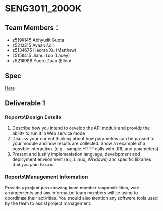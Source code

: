 # SENG3011_200OK
## Team Members：
- z5196145  Abhyudit Gupta
- z5213315	Ayaan Adil
- z5134675  Haoran Xu (Matthew)
- z5158415  Jiahui Luo (Lacey)
- z5210986  Yueru Duan (Ellen)

## Spec
[Here](https://webcms3.cse.unsw.edu.au/static/uploads/course/SENG3011/21T1/b401ddfe08b2a091388d9df9fe7bd591961cf8aa65a9c36ef5b04e2bbeda1d30/AnalyticsPlatformEpidemics_v_9_1.pdf)


## Deliverable 1

### Reports\Design Details
1. Describe how you intend to develop the API module and provide the ability to run it in Web service mode
2. Discuss your current thinking about how parameters can be passed to your module and how results are collected. Show an example of a possible interaction. (e.g.- sample HTTP calls with URL and parameters)
3. Present and justify implementation language, development and deployment environment (e.g. Linux, Windows) and specific libraries that you plan to use.
### Reports\Management Information
Provide a project plan showing team member responsibilities, work arrangements and any information team members will be using to coordinate their activities. You should also mention any software tools used by the team to assist project management.











